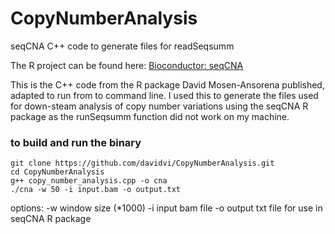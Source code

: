 # CopyNumberAnalysis
seqCNA C++ code to generate files for readSeqsumm

The R project can be found here:
[Bioconductor: seqCNA](https://bioconductor.org/packages/release/bioc/html/seqCNA.html)

This is the C++ code from the R package David Mosen-Ansorena published, adapted to run from to command line. I used this to generate the files used for down-steam analysis of copy number variations using the seqCNA R package as the runSeqsumm function did not work on my machine.

### to build and run the binary
```
git clone https://github.com/davidvi/CopyNumberAnalysis.git
cd CopyNumberAnalysis
g++ copy_number_analysis.cpp -o cna
./cna -w 50 -i input.bam -o output.txt
```

options:
-w window size (*1000)
-i input bam file
-o output txt file for use in seqCNA R package
